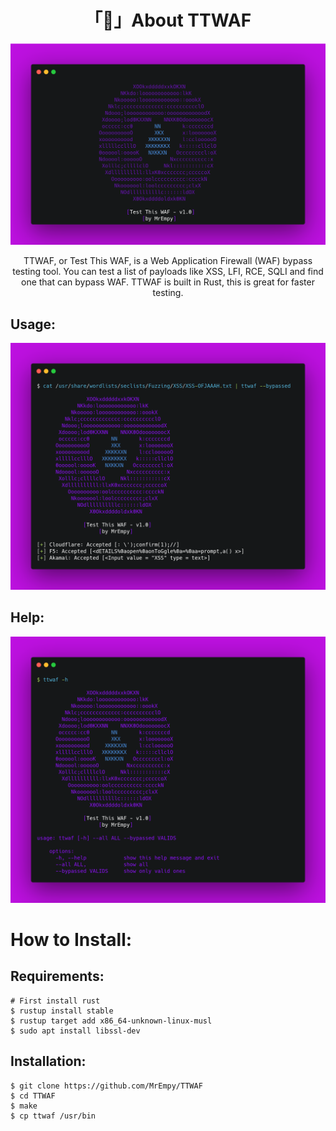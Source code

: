 <h1 align="center">「🧱」About TTWAF</h1>

<p align="center"><img src="assets/logo.png"></p>

<p align="center">TTWAF, or Test This WAF, is a Web Application Firewall (WAF) bypass testing tool. You can test a list of payloads like XSS, LFI, RCE, SQLI and find one that can bypass WAF. TTWAF is built in Rust, this is great for faster testing.</ṕ>

## Usage:

<p align="center"><img src="assets/demo.png"></p>

## Help:

<p align="center"><img src="assets/help.png"></p>

# How to Install:

## Requirements:

```
# First install rust
$ rustup install stable
$ rustup target add x86_64-unknown-linux-musl
$ sudo apt install libssl-dev
```

## Installation:

```
$ git clone https://github.com/MrEmpy/TTWAF
$ cd TTWAF
$ make
$ cp ttwaf /usr/bin
```

